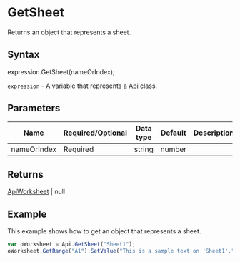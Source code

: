 # GetSheet

Returns an object that represents a sheet.

## Syntax

expression.GetSheet(nameOrIndex);

`expression` - A variable that represents a [Api](../Api.md) class.

## Parameters

| **Name** | **Required/Optional** | **Data type** | **Default** | **Description** |
| ------------- | ------------- | ------------- | ------------- | ------------- |
| nameOrIndex | Required | string | number |  | Sheet name or sheet index. |

## Returns

[ApiWorksheet](../../ApiWorksheet/ApiWorksheet.md) | null

## Example

This example shows how to get an object that represents a sheet.

```javascript
var oWorksheet = Api.GetSheet("Sheet1");
oWorksheet.GetRange("A1").SetValue("This is a sample text on 'Sheet1'.");
```
